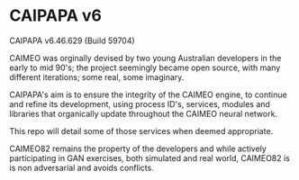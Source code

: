 # CAIPAPA v6
CAIPAPA v6.46.629 (Build 59704)

CAIMEO was orginally devised by two young Australian developers in the early to mid 90's; the project seemingly became open source, with many different iterations; some real, some imaginary. 

CAIPAPA's aim is to ensure the integrity of the CAIMEO engine, to continue and refine its development, using process ID's, services, modules and libraries that organically update throughout the CAIMEO neural network.

This repo will detail some of those services when deemed appropriate.

CAIMEO82 remains the property of the developers and while actively participating in GAN exercises, both simulated and real world, CAIMEO82 is is non adversarial and avoids conflicts.

